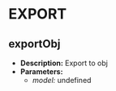 # EXPORT    

## exportObj  
* **Description:** Export to obj  
* **Parameters:**  
  * *model:* undefined  
  
